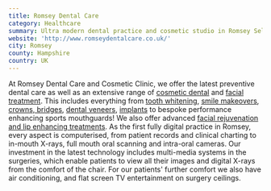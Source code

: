 ```yaml
---
title: Romsey Dental Care
category: Healthcare
summary: Ultra modern dental practice and cosmetic studio in Romsey Selling a wide range of dental products and electric toothbrushes at internet prices and with professional advice on hand from our friendly team.
website: 'http://www.romseydentalcare.co.uk/'
city: Romsey
county: Hampshire
country: UK
---
```

At Romsey Dental Care and Cosmetic Clinic, we offer the latest preventive dental care as well as an extensive range of [cosmetic dental](http://www.romseydentalcare.co.uk/cosmetic-dentistry-southampton.html "Cosmetic dental treatments for Southampton and Romsey") and [facial treatment](http://www.romseydentalcare.co.uk/cosmetic-fillers-injections-southampton.html "Cosmetic facial fillers and treatments"). This includes everything from [tooth whitening](http://www.romseydentalcare.co.uk/professional-teeth-whitening.html "Tooth whitening Southampton and Romsey"), [smile makeovers](http://www.romseydentalcare.co.uk/smile-design-smile-makeovers.html "Smile Design and Smile Makeovers"), [crowns, bridges](http://www.romseydentalcare.co.uk/dental-crowns.html "Dental Crowns and Bridges"), [dental veneers](http://www.romseydentalcare.co.uk/porcelain-dental-veneers.html "Porcelain dental veneers"), [implants](http://www.romseydentalcare.co.uk/dental-implants-teeth-implants.html "Dental implants") to bespoke performance enhancing sports mouthguards! We also offer advanced [facial rejuvenation and lip enhancing treatments](http://www.romseydentalcare.co.uk/cosmetic-fillers-injections-southampton.html "Cosmetic facial fillers and treatments"). As the first fully digital practice in Romsey, every aspect is computerised, from patient records and clinical charting to in-mouth X-rays, full mouth oral scanning and intra-oral cameras. Our investment in the latest technology includes multi-media systems in the surgeries, which enable patients to view all their images and digital X-rays from the comfort of the chair. For our patients' further comfort we also have air conditioning, and flat screen TV entertainment on surgery ceilings.

